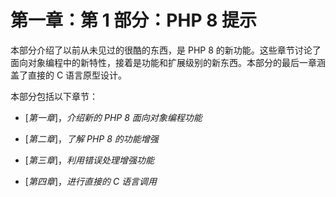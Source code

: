 # 第一章：第 1 部分：PHP 8 提示

本部分介绍了以前从未见过的很酷的东西，是 PHP 8 的新功能。这些章节讨论了面向对象编程中的新特性，接着是功能和扩展级别的新东西。本部分的最后一章涵盖了直接的 C 语言原型设计。

本部分包括以下章节：

+   [*第一章*]，*介绍新的 PHP 8 面向对象编程功能*

+   [*第二章*]，*了解 PHP 8 的功能增强*

+   [*第三章*]，*利用错误处理增强功能*

+   [*第四章*]，*进行直接的 C 语言调用*
